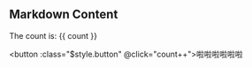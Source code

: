 ## Markdown Content

The count is: {{ count }}

<script setup>
import { ref } from 'vue'

const count = ref(0)
</script>

<button :class="$style.button" @click="count++">啦啦啦啦啦啦</button>

<style module>
.button {
  color: red;
  font-weight: bold;
}
</style>
